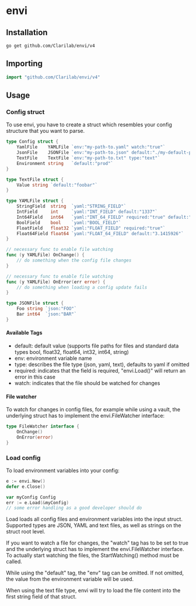 # envi

## Installation

```shell
go get github.com/Clarilab/envi/v4
```

## Importing

```go
import "github.com/Clarilab/envi/v4"
```

## Usage

### Config struct

To use envi, you have to create a struct which resembles your config structure that you want to parse.

```go
type Config struct {
	YamlFile    YAMLFile `env:"my-path-to.yaml" watch:"true"`
	JsonFile    JSONFile `env:"my-path-to.json" default:"./my-default-path.json" type:"json"`
	TextFile    TextFile `env:"my-path-to.txt" type:"text"`
	Environment string   `default:"prod"`
}

type TextFile struct {
	Value string `default:"foobar"`
}

type YAMLFile struct {
	StringField  string  `yaml:"STRING_FIELD"`
	IntField     int     `yaml:"INT_FIELD" default:"1337"`
	Int64Field   int64   `yaml:"INT_64_FIELD" required:"true" default:"1337"`
	BoolField    bool    `yaml:"BOOL_FIELD"`
	FloatField   float32 `yaml:"FLOAT_FIELD" required:"true"`
	Float64Field float64 `yaml:"FLOAT_64_FIELD" default:"3.1415926"`
}

// necessary func to enable file watching
func (y YAMLFile) OnChange() {
	// do something when the config file changes
}

// necessary func to enable file watching
func (y YAMLFile) OnError(err error) {
	// do something when loading a config update fails
}

type JSONFile struct {
	Foo string `json:"FOO"`
	Bar int64  `json:"BAR"`
}
```

#### Available Tags

  - default: default value (supports file paths for files and standard data types bool, float32, float64, int32, int64, string)
  - env: environment variable name
  - type: describes the file type (json, yaml, text), defaults to yaml if omitted
  - required: indicates that the field is required, "envi.Load()" will return an error in this case
  - watch: indicates that the file should be watched for changes

#### File watcher

To watch for changes in config files, for example while using a vault, the underlying struct has to implement the envi.FileWatcher interface:

```go
type FileWatcher interface {
	OnChange()
	OnError(error)
}
```

### Load config

To load environment variables into your config:

```go
e := envi.New()
defer e.Close()

var myConfig Config
err := e.Load(&myConfig)
// some error handling as a good developer should do
```

Load loads all config files and environment variables into the input struct.
Supported types are JSON, YAML and text files, as well as strings on the struct root level.

If you want to watch a file for changes, the "watch" tag has to be set to true and the underlying struct
has to implement the envi.FileWatcher interface. To actually start watching the files, the StartWatching() method must be called.

While using the "default" tag, the "env" tag can be omitted. If not omitted, the value from the
environment variable will be used.

When using the text file type, envi will try to load the file content into the first string field of that struct.
